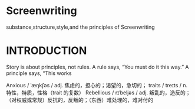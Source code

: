 # Screenwriting
substance,structure,style,and the principles of Screenwriting

# INTRODUCTION
Story is about principles, not rules.
A rule says, “You must do it this way.” A principle says, “This works
 

Anxious / ˈæŋkʃəs / adj.  焦虑的，担心的；渴望的，急切的；
traits / treɪts / n.  特性，特质，性格（trait 的复数）
Rebellious / rɪˈbeljəs / adj.  叛乱的，造反的；（对权威或常规）反抗的，反叛的；（东西）难处理的，难对付的
